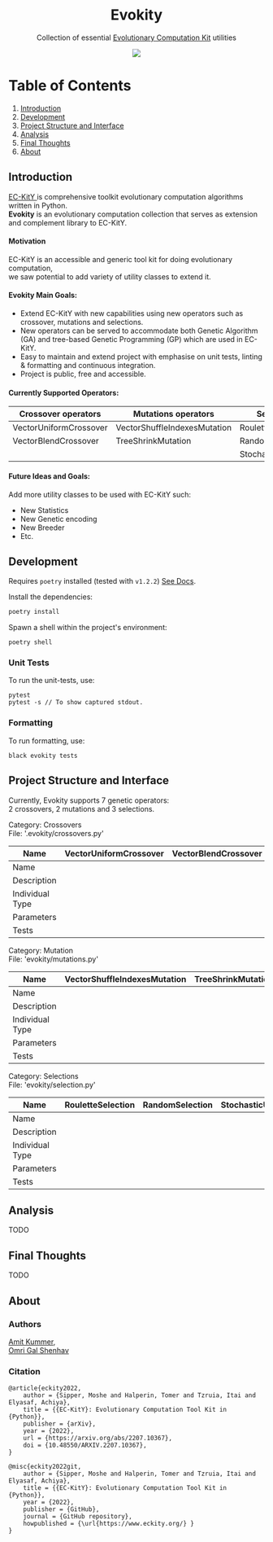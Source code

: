 <center><h1>Evokity</h1></center>

<p align="center">
Collection of essential <a href=https://github.com/EC-KitY/EC-KitY> Evolutionary Computation Kit</a> utilities
</p>

<p align="center">
  <img src="https://img.shields.io/github/actions/workflow/status/amitkummer/evolutionary-mini-project/integration.yaml?label=Tests%2C%20Linting%20%26%20Formatting&style=for-the-badge">
</p>

# Table of Contents

1. [Introduction](#introduction)
2. [Development](#development)
3. [Project Structure and Interface](#project-structure-and-interface)
4. [Analysis](#analysis)
5. [Final Thoughts](#final-thoughts)
6. [About](#about)

## Introduction

<a href=https://github.com/EC-KitY/EC-KitY> EC-KitY </a>
is comprehensive toolkit evolutionary computation algorithms written in Python.  <br/>
<strong>Evokity</strong> is an evolutionary computation collection that serves as extension and complement library to EC-KitY.  

#### Motivation

EC-KitY is an accessible and generic tool kit for doing evolutionary computation,  
we saw potential to add variety of utility classes to extend it.

#### Evokity Main Goals:

- Extend EC-KitY with new capabilities using new operators such as crossover, mutations and selections.
- New operators can be served to accommodate both Genetic Algorithm (GA) and tree-based Genetic Programming (GP) which
  are used in
  EC-KitY.
- Easy to maintain and extend project with emphasise on unit tests, linting & formatting and continuous integration.
- Project is public, free and accessible.

#### Currently Supported Operators:

| Crossover operators    | Mutations operators          | Selection operators          |
|------------------------|------------------------------|------------------------------|
| VectorUniformCrossover | VectorShuffleIndexesMutation | RouletteSelection            |
| VectorBlendCrossover   | TreeShrinkMutation           | RandomSelection              |
|                        |                              | StochasticUniversalSelection |

#### Future Ideas and Goals:

Add more utility classes to be used with EC-KitY such:

- New Statistics
- New Genetic encoding
- New Breeder
- Etc.

## Development

Requires `poetry` installed (tested with `v1.2.2`) [See Docs](https://python-poetry.org/docs/).

Install the dependencies:

```sh
poetry install
```

Spawn a shell within the project's environment:

```
poetry shell
```

### Unit Tests

To run the unit-tests, use:

```
pytest
pytest -s // To show captured stdout.
```

### Formatting

To run formatting, use:

```
black evokity tests
```

## Project Structure and Interface

Currently, Evokity supports 7 genetic operators:  
2 crossovers, 2 mutations and 3 selections.

Category: Crossovers  
File: '.evokity/crossovers.py'

| Name            | VectorUniformCrossover | VectorBlendCrossover |
|-----------------|------------------------|----------------------|
| Name            |                        |                      |
| Description     |                        |                      | 
| Individual Type |                        |                      |
| Parameters      |                        |                      |
| Tests           |                        |                      |

Category: Mutation  
File: 'evokity/mutations.py'

| Name            | VectorShuffleIndexesMutation | TreeShrinkMutation |
|-----------------|------------------------------|--------------------|
| Name            |                              |                    |
| Description     |                              |                    | 
| Individual Type |                              |                    |
| Parameters      |                              |                    |
| Tests           |                              |                    |

Category: Selections  
File: 'evokity/selection.py'

| Name            | RouletteSelection | RandomSelection | StochasticUniversalSelection |
|-----------------|-------------------|-----------------|------------------------------|
| Name            |                   |                 |                              |
| Description     |                   |                 |                              | 
| Individual Type |                   |                 |                              |
| Parameters      |                   |                 |                              |
| Tests           |                   |                 |                              |

## Analysis

TODO

## Final Thoughts

TODO

## About

### Authors

[Amit Kummer](https://github.com/amitkummer "Amit Kummer"),  
[Omri Gal Shenhav](https://github.com/OmriGalShen "Omri Gal Shenhav")

### Citation

```
@article{eckity2022,
    author = {Sipper, Moshe and Halperin, Tomer and Tzruia, Itai and  Elyasaf, Achiya},
    title = {{EC-KitY}: Evolutionary Computation Tool Kit in {Python}},
    publisher = {arXiv},
    year = {2022},
    url = {https://arxiv.org/abs/2207.10367},
    doi = {10.48550/ARXIV.2207.10367},
}

@misc{eckity2022git,
    author = {Sipper, Moshe and Halperin, Tomer and Tzruia, Itai and  Elyasaf, Achiya},
    title = {{EC-KitY}: Evolutionary Computation Tool Kit in {Python}},
    year = {2022},
    publisher = {GitHub},
    journal = {GitHub repository},
    howpublished = {\url{https://www.eckity.org/} }
}

```
